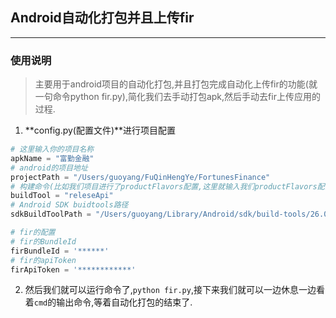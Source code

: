 ## Android自动化打包并且上传fir

---
### 使用说明

> 主要用于android项目的自动化打包,并且打包完成自动化上传fir的功能(就一句命令python fir.py),简化我们去手动打包apk,然后手动去fir上传应用的过程.

1. **config.py(配置文件)**进行项目配置

```python
# 这里输入你的项目名称
apkName = "富勤金融"
# android的项目地址
projectPath = "/Users/guoyang/FuQinHengYe/FortunesFinance"
# 构建命令(比如我们项目进行了productFlavors配置,这里就输入我们productFlavors配置的tag,如果项目没有进行productFlavors配置,那这里可以什么都不填写)
buildTool = "releseApi"
# Android SDK buidtools路径
sdkBuildToolPath = "/Users/guoyang/Library/Android/sdk/build-tools/26.0.2"

# fir的配置
# fir的BundleId
firBundleId = '******'
# fir的apiToken
firApiToken = '************'
```

2. 然后我们就可以运行命令了,``python fir.py``,接下来我们就可以一边休息一边看着``cmd``的输出命令,等着自动化打包的结束了.
 

